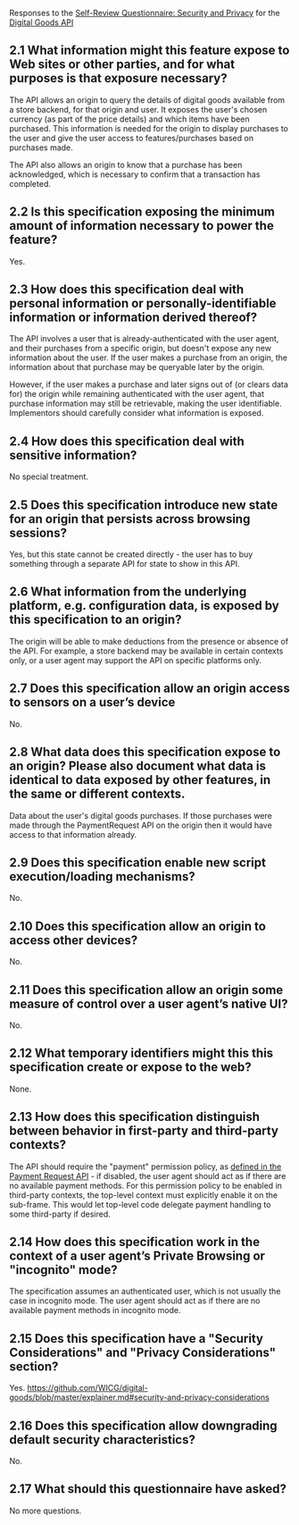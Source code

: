 

Responses to the [Self-Review Questionnaire: Security and Privacy](https://w3ctag.github.io/security-questionnaire/) for the [Digital Goods API](https://github.com/WICG/digital-goods/)


## 2.1 What information might this feature expose to Web sites or other parties, and for what purposes is that exposure necessary?

The API allows an origin to query the details of digital goods available from a store backend, for that origin and user.
It exposes the user's chosen currency (as part of the price details) and which items have been purchased.
This information is needed for the origin to display purchases to the user and give the user access to features/purchases based on purchases made.

The API also allows an origin to know that a purchase has been acknowledged, which is necessary to confirm that a transaction has completed.

## 2.2 Is this specification exposing the minimum amount of information necessary to power the feature?

Yes.

## 2.3 How does this specification deal with personal information or personally-identifiable information or information derived thereof?

The API involves a user that is already-authenticated with the user agent, and their purchases from a specific origin, but doesn't expose any new information about the user. If the user makes a purchase from an origin, the information about that purchase may be queryable later by the origin.

However, if the user makes a purchase and later signs out of (or clears data for) the origin while remaining authenticated with the user agent, that purchase information may still be retrievable, making the user identifiable. Implementors should carefully consider what information is exposed.

## 2.4 How does this specification deal with sensitive information?

No special treatment.

## 2.5 Does this specification introduce new state for an origin that persists across browsing sessions?

Yes, but this state cannot be created directly - the user has to buy something through a separate API for state to show in this API.

## 2.6 What information from the underlying platform, e.g. configuration data, is exposed by this specification to an origin?

The origin will be able to make deductions from the presence or absence of the API.
For example, a store backend may be available in certain contexts only, or a user agent may support the API on specific platforms only.

## 2.7 Does this specification allow an origin access to sensors on a user’s device

No.

## 2.8 What data does this specification expose to an origin? Please also document what data is identical to data exposed by other features, in the same or different contexts.

Data about the user's digital goods purchases. If those purchases were made through the PaymentRequest API on the origin then it would have access to that information already.

## 2.9 Does this specification enable new script execution/loading mechanisms?

No.

## 2.10 Does this specification allow an origin to access other devices?

No.

## 2.11 Does this specification allow an origin some measure of control over a user agent’s native UI?

No.

## 2.12 What temporary identifiers might this this specification create or expose to the web?

None.

## 2.13 How does this specification distinguish between behavior in first-party and third-party contexts?

The API should require the "payment" permission policy, as [defined in the Payment Request API](https://w3c.github.io/payment-request/#permissions-policy) - if disabled, the user agent should act as if there are no available payment methods. For this permission policy to be enabled in third-party contexts, the top-level context must explicitly enable it on the sub-frame. This would let top-level code delegate payment handling to some third-party if desired.

## 2.14 How does this specification work in the context of a user agent’s Private Browsing or "incognito" mode?

The specification assumes an authenticated user, which is not usually the case in incognito mode.
The user agent should act as if there are no available payment methods in incognito mode.

## 2.15 Does this specification have a "Security Considerations" and "Privacy Considerations" section?

Yes. https://github.com/WICG/digital-goods/blob/master/explainer.md#security-and-privacy-considerations

## 2.16 Does this specification allow downgrading default security characteristics?

No.

## 2.17 What should this questionnaire have asked?

No more questions.
